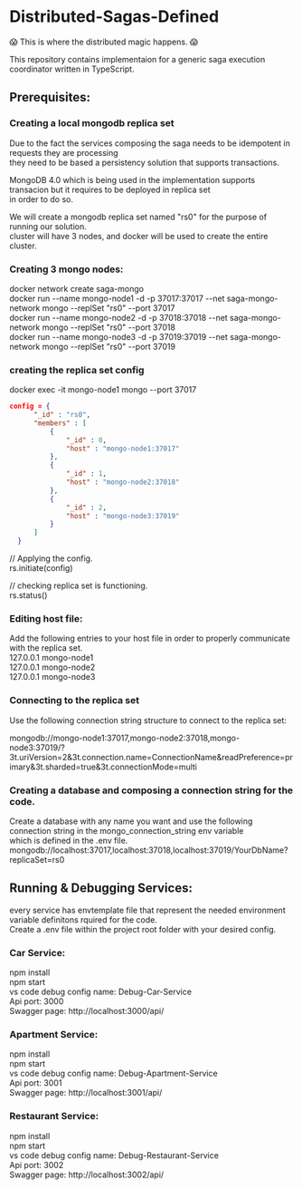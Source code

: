 # Distributed-Sagas-Defined  
:scream: This is where the distributed magic happens.  :scream:   

This repository contains implementaion for a generic saga execution coordinator written in TypeScript. 

## Prerequisites:  
### Creating a local mongodb replica set  
Due to the fact the services composing the saga needs to be idempotent in requests they are processing  
they need to be based a persistency solution that supports transactions.  

MongoDB 4.0 which is being used in the implementation supports transacion but it requires to be deployed in replica set  
in order to do so.  

We will create a mongodb replica set named "rs0" for the purpose of running our solution.  
cluster will have 3 nodes, and docker will be used to create the entire cluster.  

### Creating 3 mongo nodes:  
docker network create saga-mongo  
docker run --name mongo-node1 -d -p 37017:37017 --net saga-mongo-network mongo --replSet "rs0" --port 37017  
docker run --name mongo-node2 -d -p 37018:37018 --net saga-mongo-network mongo --replSet "rs0" --port 37018  
docker run --name mongo-node3 -d -p 37019:37019 --net saga-mongo-network mongo --replSet "rs0" --port 37019  

### creating the replica set config
docker exec -it mongo-node1 mongo --port 37017   
```json
config = {  
      "_id" : "rs0",  
      "members" : [  
          {  
              "_id" : 0,  
              "host" : "mongo-node1:37017"  
          },  
          {  
              "_id" : 1,  
              "host" : "mongo-node2:37018"  
          },  
          {  
              "_id" : 2,  
              "host" : "mongo-node3:37019"  
          }  
      ]  
  }  
```

  
// Applying the config.  
rs.initiate(config)   

// checking replica set is functioning.  
rs.status()  

### Editing host file:  
Add the following entries to your host file in order to properly communicate with the replica set.  
127.0.0.1 mongo-node1  
127.0.0.1 mongo-node2  
127.0.0.1 mongo-node3  

### Connecting to the replica set    
Use the following connection string structure to connect to the replica set:  

mongodb://mongo-node1:37017,mongo-node2:37018,mongo-node3:37019/?3t.uriVersion=2&3t.connection.name=ConnectionName&readPreference=primary&3t.sharded=true&3t.connectionMode=multi

### Creating a database and composing a connection string for the code.
Create a database with any name you want and use the following connection string in the mongo_connection_string env variable  
which is defined in the .env file.  
mongodb://localhost:37017,localhost:37018,localhost:37019/YourDbName?replicaSet=rs0  

## Running & Debugging Services:  
every service has envtemplate file that represent the needed environment variable definitons rquired for the code.  
Create a .env file within the project root folder with your desired config.  

### Car Service:  
npm install  
npm start  
vs code debug config name: Debug-Car-Service  
Api port: 3000    
Swagger page: http://localhost:3000/api/  

### Apartment Service:  
npm install  
npm start  
vs code debug config name: Debug-Apartment-Service  
Api port: 3001    
Swagger page: http://localhost:3001/api/  

### Restaurant Service:  
npm install  
npm start  
vs code debug config name: Debug-Restaurant-Service  
Api port: 3002    
Swagger page: http://localhost:3002/api/  

